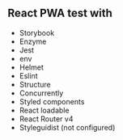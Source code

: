 ## React PWA test with

- Storybook
- Enzyme
- Jest
- env
- Helmet
- Eslint
- Structure
- Concurrently
- Styled components
- React loadable
- React Router v4
- Styleguidist (not configured)
